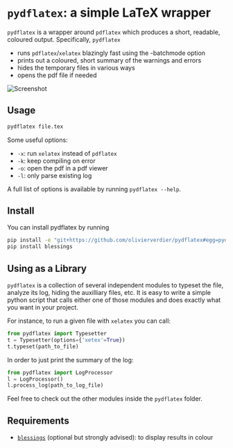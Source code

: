 # `pydflatex`: a simple LaTeX wrapper

``pydflatex`` is a wrapper around ``pdflatex`` which produces a short, readable, coloured output.
Specifically, `pydflatex` 

- runs `pdflatex`/`xelatex` blazingly fast using the -batchmode option
- prints out a coloured, short summary of the warnings and errors
- hides the temporary files in various ways
- opens the pdf file if needed

![Screenshot](https://github.com/olivierverdier/pydflatex/raw/master/screenshot.png)

## Usage


```sh
pydflatex file.tex
```

Some useful options:

* `-x`: run `xelatex` instead of `pdflatex`
* `-k`: keep compiling on error
* `-o`: open the pdf in a pdf viewer
* `-l`: only parse existing log

A full list of options is available by running `pydflatex --help`.

## Install

You can install pydflatex by running

```sh
pip install -e "git+https://github.com/olivierverdier/pydflatex#egg=pydflatex"
pip install blessings
```


## Using as a Library

`pydflatex` is a collection of several independent modules to typeset the file, analyze its log, hiding the auxilliary files, etc.
It is easy to write a simple python script that calls either one of those modules and does exactly what you want in your project.

For instance, to run a given file with `xelatex` you can call:

```python
from pydflatex import Typesetter
t = Typesetter(options={'xetex'=True})
t.typeset(path_to_file)
```

In order to just print the summary of the log:
```python
from pydflatex import LogProcessor
l = LogProcessor()
l.process_log(path_to_log_file)
```

Feel free to check out the other modules inside the `pydflatex` folder.

## Requirements

- [`blessings`](https://github.com/erikrose/blessings) (optional but strongly advised): to display results in colour
